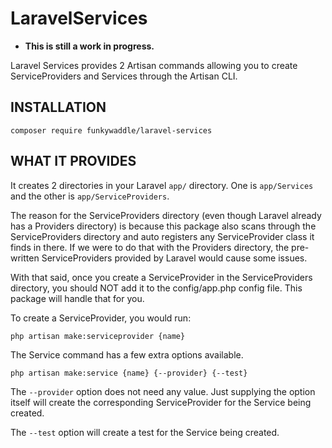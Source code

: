 # LaravelServices
* **This is still a work in progress.**

Laravel Services provides 2 Artisan commands allowing you to create ServiceProviders and Services through the Artisan CLI.

## INSTALLATION

```
composer require funkywaddle/laravel-services
```

## WHAT IT PROVIDES

It creates 2 directories in your Laravel `app/` directory. One is `app/Services` and the other is `app/ServiceProviders`.

The reason for the ServiceProviders directory (even though Laravel already has a Providers directory) is because this package also scans through the ServiceProviders directory and auto registers any ServiceProvider class it finds in there. If we were to do that with the Providers directory, the pre-written ServiceProviders provided by Laravel would cause some issues.

With that said, once you create a ServiceProvider in the ServiceProviders directory, you should NOT add it to the config/app.php config file. This package will handle that for you.

To create a ServiceProvider, you would run:

```
php artisan make:serviceprovider {name}
```

The Service command has a few extra options available.

```
php artisan make:service {name} {--provider} {--test}
```

The `--provider` option does not need any value. Just supplying the option itself will create the corresponding ServiceProvider for the Service being created.

The `--test` option will create a test for the Service being created.
